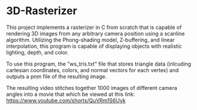 # 3D-Rasterizer

This project implements a rasterizer in C from scratch that is capable of rendering 3D images from any arbitrary camera position using a scanline algorithm. Utilizing the Phong-shading model, Z-buffering, and linear interpolation, this program is capable of displaying objects with realistic lighting, depth, and color. 

To use this program, the "ws_tris.txt" file that stores triangle data (inlcuding cartesian coordinates, colors, and normal vectors for each vertex) and outputs a pnm file of the resulting image.

The resulting video stitches together 1000 images of different camera angles into a movie that which be viewed at this link:
https://www.youtube.com/shorts/QuVRm1S6Uyk
